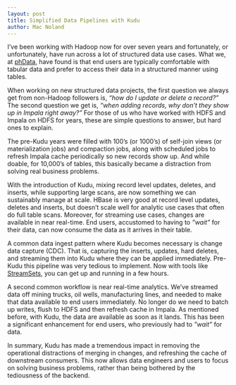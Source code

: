 ```yaml
---
layout: post
title: Simplified Data Pipelines with Kudu
author: Mac Noland
---
```


I’ve been working with Hadoop now for over seven years and fortunately, or unfortunately, have run
across a lot of structured data use cases.  What we, at [phData](https://phdata.io/), have found is
that end users are typically comfortable with tabular data and prefer to access their data in a
structured manner using tables.
<!--more-->

When working on new structured data projects, the first question we always get from non-Hadoop
followers is, _“how do I update or delete a record?”_  The second question we get is, _“when adding
records, why don’t they show up in Impala right away?”_  For those of us who have worked with HDFS
and Impala on HDFS for years, these are simple questions to answer, but hard ones to explain.

The pre-Kudu years were filled with 100’s (or 1000’s) of self-join views (or materialization jobs)
and compaction jobs, along with scheduled jobs to refresh Impala cache periodically so new records
show up.  And while doable, for 10,000’s of tables, this basically became a distraction from solving
real business problems.

With the introduction of Kudu, mixing record level updates, deletes, and inserts, while supporting
large scans, are now something we can sustainably manage at scale.  HBase is very good at record
level updates, deletes and inserts, but doesn’t scale well for analytic use cases that often do full
table scans. Moreover, for streaming use cases, changes are available in near real-time.  End users,
accustomed to having to _”wait”_ for their data, can now consume the data as it arrives in their
table.

A common data ingest pattern where Kudu becomes necessary is change data capture (CDC).  That is,
capturing the inserts, updates, hard deletes, and streaming them into Kudu where they can be applied
immediately.  Pre-Kudu this pipeline was very tedious to implement.  Now with tools like
[StreamSets](https://streamsets.com/), you can get up and running in a few hours.

A second common workflow is near real-time analytics.  We’ve streamed data off mining trucks,
oil wells, manufacturing lines, and needed to make that data available to end users immediately.  No
longer do we need to batch up writes, flush to HDFS and then refresh cache in Impala.  As mentioned
before, with Kudu, the data are available as soon as it lands.  This has been a significant 
enhancement for end users, who previously had to _”wait”_ for data.

In summary, Kudu has made a tremendous impact in removing the operational distractions of merging in
changes, and refreshing the cache of downstream consumers.  This now allows data engineers
and users to focus on solving business problems, rather than being bothered by the tediousness of
the backend.
